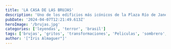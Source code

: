 ```yaml
---
title: 'LA CASA DE LAS BRUJAS'
description: 'Uno de los edificios más icónicos de la Plaza Río de Janeiro en la colonia Roma es la “casa de las brujas”. Su construcción resalta del resto de las casas del perímetro. Está hecha de ladrillo rojo y una de sus torres remata con un techo en pico, semejante a un sombrero de bruja.'
pubDate: '2024-04-07T12:21:49.613Z'
heroImage: '/brujas.jpg'
categories: ['leyendas', 'terror', 'brasil']
tags: ['brujas', 'gritos', 'transformaciones', 'Peliculas', 'sombrero', 'sangre']
author: '["Iris Almaguer"]'
---
```

